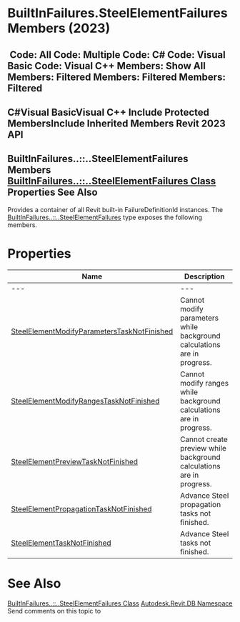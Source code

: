 # BuiltInFailures.SteelElementFailures Members (2023)

﻿
 Code: All Code: Multiple Code: C# Code: Visual Basic Code: Visual C++  Members: Show All Members: Filtered Members: Filtered Members: Filtered   
---  
C#Visual BasicVisual C++
Include Protected MembersInclude Inherited Members
Revit 2023 API  
---  
BuiltInFailures..::..SteelElementFailures Members  
[BuiltInFailures..::..SteelElementFailures Class](296689ea-2e78-02be-66d2-e945e1c94408.md "BuiltInFailures.SteelElementFailures Class") Properties See Also  
---  
Provides a container of all Revit built-in FailureDefinitionId instances.
The [BuiltInFailures..::..SteelElementFailures](296689ea-2e78-02be-66d2-e945e1c94408.md "BuiltInFailures.SteelElementFailures Class") type exposes the following members.
# Properties
| Name | Description |
| --- | --- |
| --- | --- | --- |
| [SteelElementModifyParametersTaskNotFinished](9daacdc7-afc9-de34-fbec-775a1f166743.md "SteelElementModifyParametersTaskNotFinished Property") | Cannot modify parameters while background calculations are in progress. |
| [SteelElementModifyRangesTaskNotFinished](0b297072-e503-ef26-d178-f36a2fa21ebf.md "SteelElementModifyRangesTaskNotFinished Property") | Cannot modify ranges while background calculations are in progress. |
| [SteelElementPreviewTaskNotFinished](1f96bbda-e3ba-31c1-0d2e-0aea00f436aa.md "SteelElementPreviewTaskNotFinished Property") | Cannot create preview while background calculations are in progress. |
| [SteelElementPropagationTaskNotFinished](42d4df26-a6f7-3089-3484-60e76a12aa4f.md "SteelElementPropagationTaskNotFinished Property") | Advance Steel propagation tasks not finished. |
| [SteelElementTaskNotFinished](75c5c1af-f478-1446-c35c-aa5759fc4824.md "SteelElementTaskNotFinished Property") | Advance Steel tasks not finished. |

# See Also
[BuiltInFailures..::..SteelElementFailures Class](296689ea-2e78-02be-66d2-e945e1c94408.md "BuiltInFailures.SteelElementFailures Class")
[Autodesk.Revit.DB Namespace](87546ba7-461b-c646-cbb1-2cb8f5bff8b2.md "Autodesk.Revit.DB Namespace")
Send comments on this topic to 